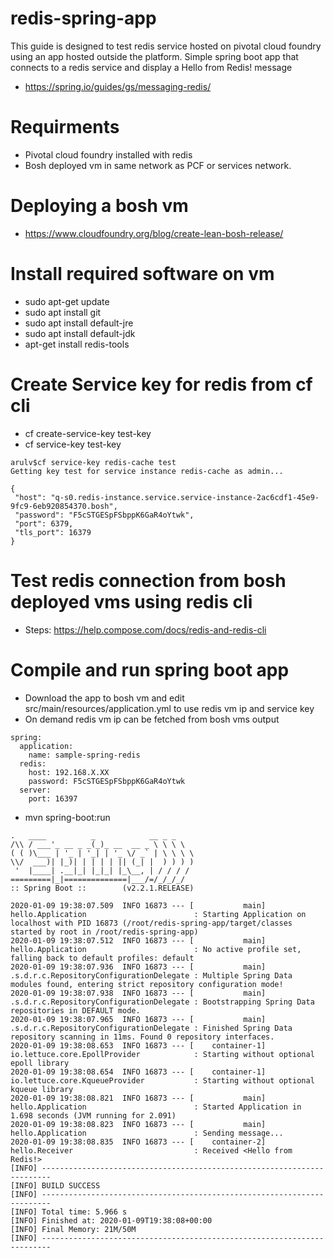 # redis-spring-app
  This guide is designed to test redis service hosted on pivotal cloud foundry using an app hosted outside the platform. Simple spring boot app that connects to a redis service and display a Hello from Redis! message
  * https://spring.io/guides/gs/messaging-redis/

# Requirments
  * Pivotal cloud foundry installed with redis
  * Bosh deployed vm in same network as PCF or services network.


# Deploying a bosh vm
* https://www.cloudfoundry.org/blog/create-lean-bosh-release/

# Install required software on vm
* sudo apt-get update
* sudo apt install git
* sudo apt install default-jre
* sudo apt install default-jdk
* apt-get install redis-tools

# Create Service key for redis from cf cli
* cf create-service-key <ondemand-redis> test-key
* cf service-key <ondemand-redis> test-key
```
arulv$cf service-key redis-cache test
Getting key test for service instance redis-cache as admin...

{
 "host": "q-s0.redis-instance.service.service-instance-2ac6cdf1-45e9-9fc9-6eb920854370.bosh",
 "password": "F5cSTGESpFSbppK6GaR4oYtwk",
 "port": 6379,
 "tls_port": 16379
}
```

# Test redis connection from bosh deployed vms using redis cli
* Steps: https://help.compose.com/docs/redis-and-redis-cli

# Compile and run spring boot app
* Download the app to bosh vm and edit src/main/resources/application.yml to use redis vm ip and service key
* On demand redis vm ip can be fetched from bosh vms output
```
spring:
  application:
    name: sample-spring-redis
  redis:
    host: 192.168.X.XX
    password: F5cSTGESpFSbppK6GaR4oYtwk
  server:
    port: 16397

```

* mvn spring-boot:run

```
.   ____          _            __ _ _
/\\ / ___'_ __ _ _(_)_ __  __ _ \ \ \ \
( ( )\___ | '_ | '_| | '_ \/ _` | \ \ \ \
\\/  ___)| |_)| | | | | || (_| |  ) ) ) )
 '  |____| .__|_| |_|_| |_\__, | / / / /
=========|_|==============|___/=/_/_/_/
:: Spring Boot ::        (v2.2.1.RELEASE)

2020-01-09 19:38:07.509  INFO 16873 --- [           main] hello.Application                        : Starting Application on localhost with PID 16873 (/root/redis-spring-app/target/classes started by root in /root/redis-spring-app)
2020-01-09 19:38:07.512  INFO 16873 --- [           main] hello.Application                        : No active profile set, falling back to default profiles: default
2020-01-09 19:38:07.936  INFO 16873 --- [           main] .s.d.r.c.RepositoryConfigurationDelegate : Multiple Spring Data modules found, entering strict repository configuration mode!
2020-01-09 19:38:07.938  INFO 16873 --- [           main] .s.d.r.c.RepositoryConfigurationDelegate : Bootstrapping Spring Data repositories in DEFAULT mode.
2020-01-09 19:38:07.965  INFO 16873 --- [           main] .s.d.r.c.RepositoryConfigurationDelegate : Finished Spring Data repository scanning in 11ms. Found 0 repository interfaces.
2020-01-09 19:38:08.653  INFO 16873 --- [    container-1] io.lettuce.core.EpollProvider            : Starting without optional epoll library
2020-01-09 19:38:08.654  INFO 16873 --- [    container-1] io.lettuce.core.KqueueProvider           : Starting without optional kqueue library
2020-01-09 19:38:08.821  INFO 16873 --- [           main] hello.Application                        : Started Application in 1.698 seconds (JVM running for 2.091)
2020-01-09 19:38:08.823  INFO 16873 --- [           main] hello.Application                        : Sending message...
2020-01-09 19:38:08.835  INFO 16873 --- [    container-2] hello.Receiver                           : Received <Hello from Redis!>
[INFO] ------------------------------------------------------------------------
[INFO] BUILD SUCCESS
[INFO] ------------------------------------------------------------------------
[INFO] Total time: 5.966 s
[INFO] Finished at: 2020-01-09T19:38:08+00:00
[INFO] Final Memory: 21M/50M
[INFO] ------------------------------------------------------------------------
```
